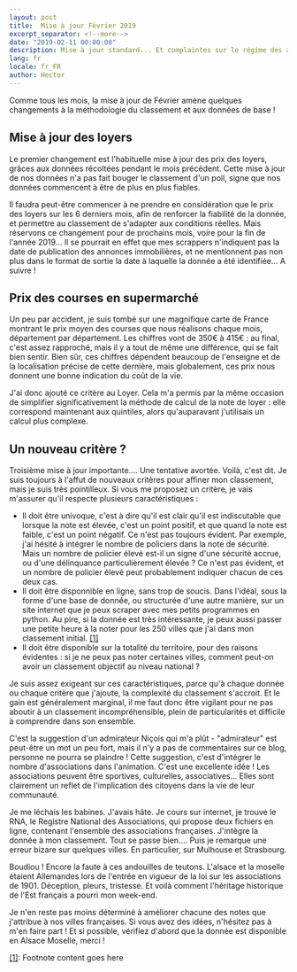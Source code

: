 ```yaml
---
layout: post
title:  Mise à jour Février 2019
excerpt_separator: <!--more-->
date: "2019-02-11 00:00:00"
description: Mise à jour standard... Et complaintes sur le régime des associations en alsace.
lang: fr
locale: fr_FR
author: Hector
---
```


Comme tous les mois, la mise à jour de Février amène quelques changements à la méthodologie du classement et aux données de base ! 


## Mise à jour des loyers

Le premier changement est l'habituelle mise à jour des prix des loyers, grâces aux données récoltées pendant le mois précédent. Cette mise à jour de nos données n'a pas fait bouger le classement d'un poil, signe que nos données commencent à être de plus en plus fiables.

Il faudra peut-être commencer à ne prendre en considération que le prix des loyers sur les 6 derniers mois, afin de renforcer la fiabilité de la donnée, et permettre au classement de s'adapter aux conditions réelles. Mais réservons ce changement pour de prochains mois, voire pour la fin de l'année 2019... Il se pourrait en effet que mes scrappers n'indiquent pas la date de publication des annonces immobilières, et ne mentionnent pas non plus dans le format de sortie la date à laquelle la donnée a été identifiée... A suivre !
<!--more-->
## Prix des courses en supermarché

Un peu par accident, je suis tombé sur une magnifique carte de France montrant le prix moyen des courses que nous réalisons chaque mois, département par département. Les chiffres vont de 350€ à 415€ : au final, c'est assez rapproché, mais il y a tout de même une différence, qui se fait bien sentir. Bien sûr, ces chiffres dépendent beaucoup de l'enseigne et de la localisation précise de cette dernière, mais globalement, ces prix nous donnent une bonne indication du coût de la vie.

J'ai donc ajouté ce critère au Loyer. Cela m'a permis par la même occasion de simplifier significativement la méthode de calcul de la note de loyer : elle correspond maintenant aux quintiles, alors qu'auparavant j'utilisais un calcul plus complexe.

## Un nouveau critère ?

Troisième mise à jour importante.... Une tentative avortée. Voilà, c'est dit. Je suis toujours à l'affut de nouveaux critères pour affiner mon classement, mais je suis très pointilleux. Si vous me proposez un critère, je vais m'assurer qu'il respecte plusieurs caractéristiques :
* Il doit être univoque, c'est à dire qu'il est clair qu'il est indiscutable que lorsque la note est élevée, c'est un point positif, et que quand la note est faible, c'est un point négatif. Ce n'est pas toujours évident. Par exemple, j'ai hésité à intégrer le nombre de policiers dans la note de sécurité. Mais un nombre de policier élevé est-il un signe d'une sécurité accrue, ou d'une délinquance particulièrement élevée ? Ce n'est pas évident, et un nombre de policier élevé peut probablement indiquer chacun de ces deux cas.
* Il doit être disponnible en ligne, sans trop de soucis. Dans l'idéal, sous la forme d'une base de donnée, ou structurée d'une autre manière, sur un site internet que je peux scraper avec mes petits programmes en python. Au pire, si la donnée est très intéressante, je peux aussi passer une petite heure à la noter pour les 250 villes que j'ai dans mon classement initial. <a name="ref1" href="#footnote1">[1]</a>
* Il doit être disponible sur la totalité du territoire, pour des raisons évidentes : si je ne peux pas noter certaines villes, comment peut-on avoir un classement objectif au niveau national ?

Je suis assez exigeant sur ces caractéristiques, parce qu'à chaque donnée ou chaque critère que j'ajoute, la complexité du classement s'accroit. Et le gain est généralement marginal, il me faut donc être vigilant pour ne pas aboutir à un classement incompréhensible, plein de particularités et difficile à comprendre dans son ensemble. 

C'est la suggestion d'un admirateur Niçois qui m'a plût - "admirateur" est peut-être un mot un peu fort, mais il n'y a pas de commentaires sur ce blog, personne ne pourra se plaindre ! Cette suggestion, c'est d'intégrer le nombre d'associations dans l'animation. C'est une excellente idée ! Les associations peuvent être sportives, culturelles, associatives... Elles sont clairement un reflet de l'implication des citoyens dans la vie de leur communauté. 

Je me léchais les babines. J'avais hâte. Je cours sur internet, je trouve le RNA, le Registre National des Associations, qui propose deux fichiers en ligne, contenant l'ensemble des associations françaises. J'intègre la donnée à mon classement. Tout se passe bien.... Puis je remarque une erreur bizare sur quelques villes. En particulier, sur Mulhouse et Strasbourg.

Boudiou ! Encore la faute à ces andouilles de teutons. L'alsace et la moselle étaient Allemandes lors de l'entrée en vigueur de la loi sur les associations de 1901. Déception, pleurs, tristesse. Et voilà comment l'héritage historique de l'Est français a pourri mon week-end.

Je n'en reste pas moins déterminé à améliorer chacune des notes que j'attribue à nos villes françaises. Si vous avez des idées, n'hésitez pas à m'en faire part ! Et si possible, vérifiez d'abord que la donnée est disponible en Alsace Moselle, merci !

<a name="footnote1" onclick="goBack()" href="#">[1]</a>: Footnote content goes here